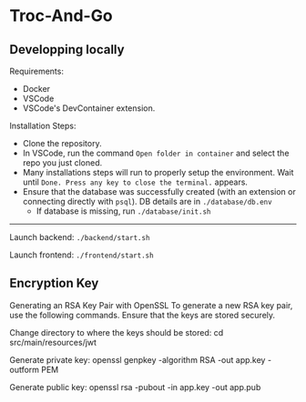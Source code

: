 # Troc-And-Go

## Developping locally
Requirements:
- Docker
- VSCode
- VSCode's DevContainer extension.

Installation Steps:
- Clone the repository.
- In VSCode, run the command `Open folder in container` and select the repo you just cloned.
- Many installations steps will run to properly setup the environment. Wait until `Done. Press any key to close the terminal.` appears.
- Ensure that the database was successfully created (with an extension or connecting directly with `psql`). DB details are in `./database/db.env`
    - If database is missing, run `./database/init.sh`

---
Launch backend: `./backend/start.sh`

Launch frontend: `./frontend/start.sh`

## Encryption Key
Generating an RSA Key Pair with OpenSSL
To generate a new RSA key pair, use the following commands. Ensure that the keys are stored securely.

Change directory to where the keys should be stored:
cd src/main/resources/jwt

Generate private key:
openssl genpkey -algorithm RSA -out app.key -outform PEM

Generate public key:
openssl rsa -pubout -in app.key -out app.pub
